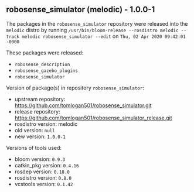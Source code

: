 ## robosense_simulator (melodic) - 1.0.0-1

The packages in the `robosense_simulator` repository were released into the `melodic` distro by running `/usr/bin/bloom-release --rosdistro melodic --track melodic robosense_simulator --edit` on `Thu, 02 Apr 2020 09:42:01 -0000`

These packages were released:
- `robosense_description`
- `robosense_gazebo_plugins`
- `robosense_simulator`

Version of package(s) in repository `robosense_simulator`:

- upstream repository: https://github.com/tomlogan501/robosense_simulator.git
- release repository: https://github.com/tomlogan501/robosense_simulator_release.git
- rosdistro version: melodic
- old version: `null`
- new version: `1.0.0-1`

Versions of tools used:

- bloom version: `0.9.3`
- catkin_pkg version: `0.4.16`
- rosdep version: `0.18.0`
- rosdistro version: `0.8.0`
- vcstools version: `0.1.42`
